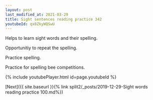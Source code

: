```yaml
---
layout: post
last_modified_at: 2021-03-29
title: Sight sentences reading practice 342
youtubeId: qx8ZkyWQSwU
---
```

 
 
Helps to learn sight words and their spelling.

Opportunitiy to repeat the spelling. 

Practice spelling. 
 
Practice for spelling bee competitions. 
 
{% include youtubePlayer.html id=page.youtubeId %}
 
 

[Next]({{ site.baseurl }}{% link  split2/_posts/2019-12-29-Sight words reading practice 100.md%})
 
